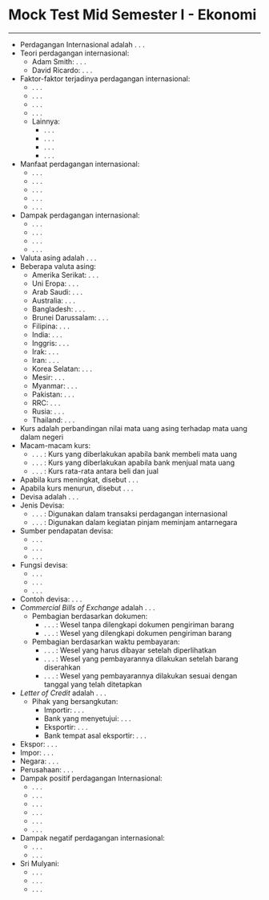 # Mock Test Mid Semester I - Ekonomi
---
- Perdagangan Internasional adalah . . . 
- Teori perdagangan internasional:
  - Adam Smith: . . . 
  - David Ricardo: . . . 
- Faktor-faktor terjadinya perdagangan internasional:
  - . . . 
  - . . . 
  - . . . 
  - . . . 
  - Lainnya:
    - . . . 
    - . . . 
    - . . . 
    - . . . 
- Manfaat perdagangan internasional:
  - . . . 
  - . . . 
  - . . . 
  - . . . 
  - . . . 
- Dampak perdagangan internasional:
  - . . . 
  - . . . 
  - . . . 
  - . . . 
- Valuta asing adalah . . . 
- Beberapa valuta asing:
  - Amerika Serikat: . . . 
  - Uni Eropa: . . . 
  - Arab Saudi: . . . 
  - Australia: . . . 
  - Bangladesh: . . . 
  - Brunei Darussalam: . . . 
  - Filipina: . . . 
  - India: . . . 
  - Inggris: . . . 
  - Irak: . . . 
  - Iran: . . . 
  - Korea Selatan: . . . 
  - Mesir: . . . 
  - Myanmar: . . . 
  - Pakistan: . . . 
  - RRC: . . . 
  - Rusia: . . . 
  - Thailand: . . . 
- Kurs adalah perbandingan nilai mata uang asing terhadap mata uang dalam negeri
- Macam-macam kurs:
  - . . . : Kurs yang diberlakukan apabila bank membeli mata uang
  - . . . : Kurs yang diberlakukan apabila bank menjual mata uang
  - . . . : Kurs rata-rata antara beli dan jual
- Apabila kurs meningkat, disebut . . . 
- Apabila kurs menurun, disebut . . . 
- Devisa adalah . . . 
- Jenis Devisa:
  - . . . : Digunakan dalam transaksi perdagangan internasional
  - . . . : Digunakan dalam kegiatan pinjam meminjam antarnegara
- Sumber pendapatan devisa:
  - . . . 
  - . . . 
  - . . . 
- Fungsi devisa:
  - . . . 
  - . . . 
  - . . . 
- Contoh devisa: . . . 
- *Commercial Bills of Exchange* adalah . . . 
  - Pembagian berdasarkan dokumen:
    - . . . : Wesel tanpa dilengkapi dokumen pengiriman barang
    - . . . : Wesel yang dilengkapi dokumen pengiriman barang
  - Pembagian berdasarkan waktu pembayaran:
    - . . . : Wesel yang harus dibayar setelah diperlihatkan
    - . . . : Wesel yang pembayarannya dilakukan setelah barang diserahkan
    - . . . : Wesel yang pembayarannya dilakukan sesuai dengan tanggal yang telah ditetapkan
- *Letter of Credit* adalah . . . 
  - Pihak yang bersangkutan:
    - Importir: . . . 
    - Bank yang menyetujui: . . . 
    - Eksportir: . . . 
    - Bank tempat asal eksportir: . . . 
- Ekspor: . . . 
- Impor: . . . 
- Negara: . . . 
- Perusahaan: . . . 
- Dampak positif perdagangan Internasional:
  - . . . 
  - . . . 
  - . . . 
  - . . . 
  - . . . 
  - . . . 
- Dampak negatif perdagangan internasional:
  - . . . 
  - . . . 
- Sri Mulyani:
  - . . . 
  - . . . 
  - . . . 